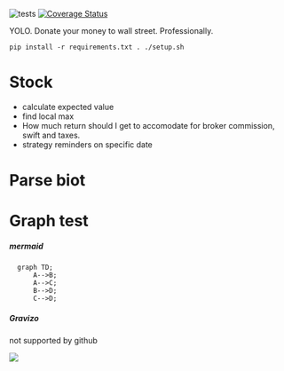 
![tests](https://github.com/tsh/market-analyzer/actions/workflows/python-app.yml/badge.svg)
[![Coverage Status](https://coveralls.io/repos/github/tsh/market-analyzer/badge.svg?branch=master)](https://coveralls.io/github/tsh/market-analyzer?branch=master)

YOLO. Donate your money to wall street. Professionally.

`pip install -r requirements.txt
. ./setup.sh`

# Stock
- calculate expected value
- find local max
- How much return should I get to accomodate for broker commission, swift and taxes.
- strategy reminders on specific date

# Parse biot

# Graph test    


##### mermaid
```mermaid
  graph TD;
      A-->B;
      A-->C;
      B-->D;
      C-->D;
```

##### Gravizo  
not supported by github

<img src='https://g.gravizo.com/svg?
 digraph G {
   main -> parse -> execute;
 }
'/>
